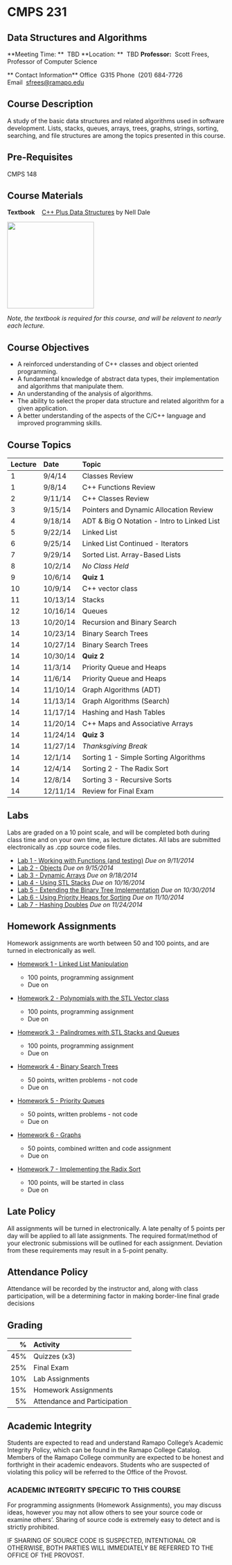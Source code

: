 # CMPS 231
## Data Structures and Algorithms
**Meeting Time:  **&nbsp;&nbsp;TBD
**Location:  **&nbsp;&nbsp;TBD
**Professor:**&nbsp;&nbsp;Scott Frees, Professor of Computer Science

** Contact Information**
Office&nbsp;&nbsp;G315
Phone&nbsp;&nbsp;(201) 684-7726
Email&nbsp;&nbsp;[sfrees@ramapo.edu](mailto:sfrees@ramapo.edu)

## Course Description
A study of the basic data structures and related algorithms used in software development.  Lists, stacks, queues, arrays, trees, graphs, strings, sorting, searching, and file structures are among the topics presented in this course.

## Pre-Requisites

CMPS 148

## Course Materials

**Textbook** &nbsp;&nbsp; [C++ Plus Data Structures](http://www.amazon.com/Plus-Data-Structures-Nell-Dale/dp/1449646751) by Nell Dale

<img src='http://ecx.images-amazon.com/images/I/51vZCeCp8HL.jpg' width="200"/>

*Note, the textbook is required for this course, and will be relavent to nearly each lecture.*

## Course Objectives
* A reinforced understanding of C++ classes and object oriented programming.
* A fundamental knowledge of abstract data types, their implementation and algorithms that manipulate them.
* An understanding of the analysis of algorithms.
* The ability to select the proper data structure and related algorithm for a given application.
* A better understanding of the aspects of the C/C++ language and improved programming skills.



## Course Topics

|Lecture |Date |Topic |
|:---------|:------|:------|
| 1|  9/4/14 	| Classes Review |
| 1|  9/8/14 	| C++ Functions Review  |
| 2|  9/11/14 	| C++ Classes Review  |
| 3|  9/15/14 	| Pointers and Dynamic Allocation Review  |
| 4|  9/18/14 	| ADT &amp; Big O Notation - Intro to Linked List  |
| 5|  9/22/14	| Linked List  |  
| 6|  9/25/14 	| Linked List Continued - Iterators  |  
| 7|  9/29/14 	| Sorted List.  Array-Based Lists  |  
| 8|  10/2/14 	| *No Class Held* |  
| 9|  10/6/14 	| **Quiz 1**|  
| 10| 10/9/14	| C++ vector class |
| 11| 10/13/14 	| Stacks |
| 12| 10/16/14 	| Queues |  
| 13| 10/20/14 	| Recursion and Binary Search |
| 14| 10/23/14 	| Binary Search Trees |
| 14| 10/27/14	| Binary Search Trees |
| 14| 10/30/14 	| **Quiz 2** |
| 14| 11/3/14 	| Priority Queue and Heaps |
| 14| 11/6/14 	| Priority Queue and Heaps |
| 14| 11/10/14 	| Graph Algorithms (ADT) |
| 14| 11/13/14 	| Graph Algorithms (Search) |
| 14| 11/17/14 	| Hashing and Hash Tables |
| 14| 11/20/14 	| C++ Maps and Associative Arrays |
| 14| 11/24/14 	| **Quiz 3** |
| 14| 11/27/14 	| *Thanksgiving Break* |
| 14| 12/1/14 	| Sorting 1 - Simple Sorting Algorithms |
| 14| 12/4/14 	| Sorting 2 - The Radix Sort |
| 14| 12/8/14 	| Sorting 3 - Recursive Sorts |
| 14| 12/11/14 	| Review for Final Exam |

## Labs
Labs are graded on a 10 point scale, and will be completed both during class time and on your own time, as lecture dictates.  All labs are submitted electronically as .cpp source code files.

* [Lab 1 - Working with Functions (and testing)](https://docs.google.com/document/d/1WTnqwY5R6QAgPSXKRSz6V1axejkT__EhAuJb9exFNm4/pub) *Due on 9/11/2014*
* [Lab 2 - Objects](https://docs.google.com/document/d/11ei4KEyYrpcvhy8E5D_NLSenlRm8zVlQziPsBJzZHWk/pub) *Due on 9/15/2014*
* [Lab 3 - Dynamic Arrays](https://docs.google.com/document/d/12DkDa2_6eSjF3L-ETXGtnG1DTnQnA9DSEJXLxoBd4x8/pub) *Due on 9/18/2014*
* [Lab 4 - Using STL Stacks](https://docs.google.com/document/d/1mr-sJiET5oJpaIiTGMO8yBT7Tw8P3c8hc05XVU4f0Js/pub) *Due on 10/16/2014*
* [Lab 5 - Extending the Binary Tree Implementation](https://docs.google.com/document/d/1jiy9Grx2H8aCaFTdURyZTuszhb2jzKkOXp0N_QtDSWA/pub) *Due on 10/30/2014*
* [Lab 6 - Using Priority Heaps for Sorting](https://docs.google.com/document/d/16ULqDDjsk-MSEf7O1cJmYJq9YG5U0AMlW1HM5fi3w90/pub) *Due on 11/10/2014*
* [Lab 7 - Hashing Doubles](https://docs.google.com/document/d/1cDGw_RgP_B9505f-FsihoiU2rMuMI2znpt9VtC_67-w/pub) *Due on 11/24/2014*

## Homework Assignments
Homework assignments are worth between 50 and 100 points, and are turned in electronically as well.  

* [Homework 1 - Linked List Manipulation](https://docs.google.com/document/d/1FT_xvjSADWswwH88qdNlFVRq7irMpi1j08TtWwZ6Z9Q/pub)
  - 100 points, programming assignment
  - Due on

* [Homework 2 - Polynomials with the STL Vector class](https://docs.google.com/document/d/1BrgWsEmGicRezsjjpprtfQXlaxpa5q0rxpVp4s6DoZ0/pub)
  - 100 points, programming assignment
  - Due on

* [Homework 3 - Palindromes with STL Stacks and Queues](https://docs.google.com/document/d/14BPq7dt-rryiahHswaFl-rtcPtRErnxDrzEImYnHJzc/pub)
  - 100 points, programming assignment
  - Due on

* [Homework 4 - Binary Search Trees](https://docs.google.com/document/d/17UwY8by_D7UILY3tX3iHmp4BNHH51_DtW69LHnrxIVc/pub)
  - 50 points, written problems - not code
  - Due on

* [Homework 5 - Priority Queues](https://docs.google.com/document/d/1m0GFCNY8OB-2WG7MO20Aga3mVjai0LW5Rr8iNxWHxDM/pub)
  - 50 points, written problems - not code
  - Due on

* [Homework 6 - Graphs](https://docs.google.com/document/d/1B0v3-e90WKz5YHgNHtQBn3gpQ2qHTwSKqwyRCtCZXBQ/pub)
  - 50 points, combined written and code assignment
  - Due on

* [Homework 7 - Implementing the Radix Sort](https://docs.google.com/document/d/1QrHh5I3o9gs4CNN_8tvbe2HD8OsB4K2AaiOEpc-MxnQ/pub)
  - 100 points, will be started in class
  - Due on

## Late Policy
All assignments will be turned in electronically.  A late penalty of 5 points per day will be applied to all late assignments.  The required format/method of your electronic submissions will be outlined for each assignment.  Deviation from these requirements may result in a 5-point penalty.  

## Attendance Policy
Attendance will be recorded by the instructor and, along with class participation, will be a determining factor in making border-line final grade decisions

## Grading

| % | Activity
|------------------:|:---------------
|45%|Quizzes (x3)
|25%|Final Exam
|10%|Lab Assignments
|15%|Homework Assignments
| 5%|Attendance and Participation


## Academic Integrity
Students are expected to read and understand Ramapo College’s Academic Integrity Policy, which can be found in the Ramapo College Catalog.  Members of the Ramapo College community are expected to be honest and forthright in their academic endeavors.  Students who are suspected of violating this policy will be referred to the Office of the Provost.

### ACADEMIC INTEGRITY SPECIFIC TO THIS COURSE  
For programming assignments (Homework Assignments), you may discuss ideas, however you may not allow others to see your source code or examine others’.  Sharing of source code is extremely easy to detect and is strictly prohibited.  

IF SHARING OF SOURCE CODE IS SUSPECTED, INTENTIONAL OR OTHERWISE, BOTH PARTIES WILL IMMEDIATELY BE REFERRED TO THE OFFICE OF THE PROVOST.
